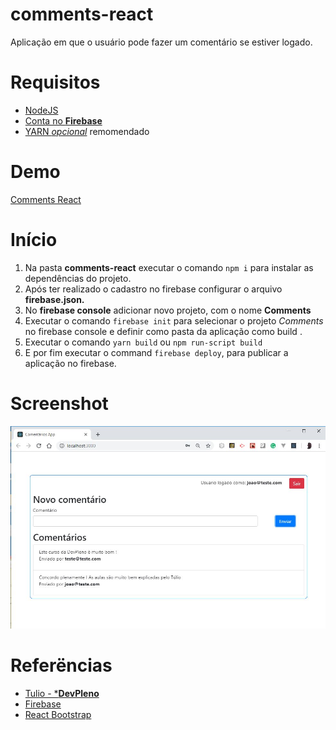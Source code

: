 # comments-react
Aplicação em que o usuário pode fazer um comentário se estiver logado.

# Requisitos

- [NodeJS](https://nodejs.org/en/)
- [Conta no **Firebase**](https://firebase.google.com/docs/hosting/quickstart?hl=pt-br)
- [YARN *opcional*](https://yarnpkg.com/pt-BR/) remomendado

# Demo

[Comments React](https://comments-devreactjs-marksdev.firebaseapp.com/)

# Início

1. Na pasta **comments-react** executar o comando `npm i` para instalar as dependências do projeto.
1. Após ter realizado o cadastro no firebase configurar o arquivo **firebase.json.**
1. No **firebase console** adicionar novo projeto, com o nome **Comments** 
1. Executar o comando `firebase init` para selecionar o projeto *Comments* no firebase console e definir como pasta da aplicação como build .
1. Executar o comando ` yarn build ` ou `npm run-script build`
1. E por fim executar o command `firebase deploy`, para publicar a aplicação no firebase.

# Screenshot

 ![](https://github.com/denmarksdev/comments-react/blob/master/screenshot.JPG?raw=true "Comments React")
  
 # Referëncias

- [Tulio - ***DevPleno**](https://www.devpleno.com/)
- [ Firebase ](https://firebase.google.com/docs/web/setup?hl=pt-br)
- [React Bootstrap](https://react-bootstrap.github.io/getting-started/introduction/)
